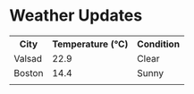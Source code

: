 # Weather Updates

<!-- WEATHER-UPDATE-START -->
<table><tr><th>City</th><th>Temperature (°C)</th><th>Condition</th></tr><tr><td>Valsad</td><td>22.9</td><td>Clear</td></tr><tr><td>Boston</td><td>14.4</td><td>Sunny</td></tr><tr><td></td><td></td><td></td></tr></table>
<!-- WEATHER-UPDATE-END -->
